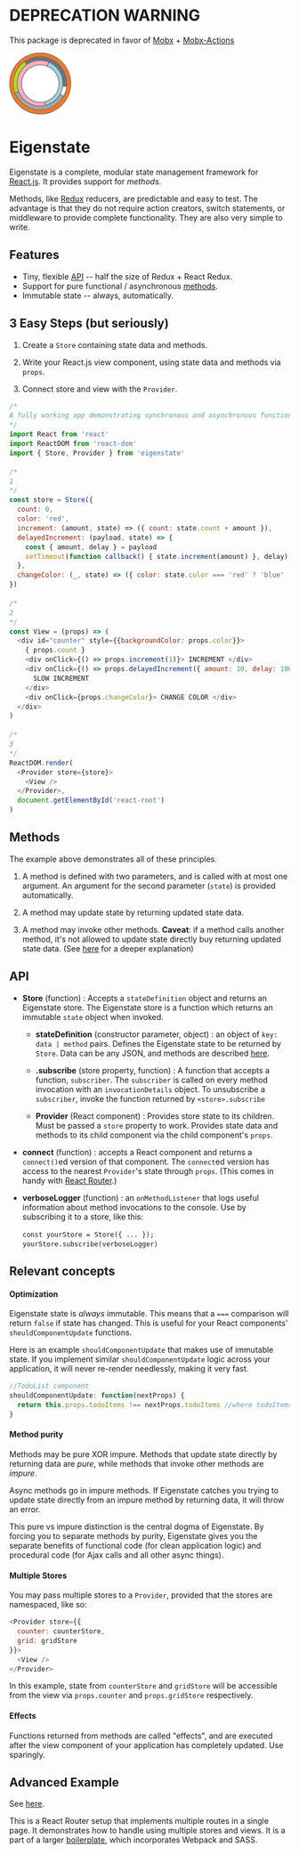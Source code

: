 # DEPRECATION WARNING

This package is deprecated in favor of [Mobx](https://www.npmjs.com/package/mobx) + [Mobx-Actions](https://www.npmjs.com/package/mobx-actions)

![Eigenstate](assets/logo.png)

# Eigenstate

Eigenstate is a complete, modular state management framework for [React.js](https://facebook.github.io/react/). It provides support for *methods*.

Methods, like [Redux](https://github.com/reactjs/redux) reducers, are predictable and easy to test. The advantage is that they do not require action creators, switch statements, or middleware to provide complete functionality. They are also very simple to write.

## Features

* Tiny, flexible [API](https://github.com/8balloon/eigenstate#API) -- half the size of Redux + React Redux.
* Support for pure functional / asynchronous [methods](https://github.com/8balloon/eigenstate#methods).
* Immutable state -- always, automatically.

## 3 Easy Steps (but seriously)

1. Create a `Store` containing state data and methods.

2. Write your React.js view component, using state data and methods via `props`.

3. Connect store and view with the `Provider`.

```js
/*
A fully working app demonstrating synchronous and asynchronous functionality.
*/
import React from 'react'
import ReactDOM from 'react-dom'
import { Store, Provider } from 'eigenstate'

/*
1
*/
const store = Store({
  count: 0,
  color: 'red',
  increment: (amount, state) => ({ count: state.count + amount }),
  delayedIncrement: (payload, state) => {
    const { amount, delay } = payload
    setTimeout(function callback() { state.increment(amount) }, delay)
  },
  changeColor: (_, state) => ({ color: state.color === 'red' ? 'blue' : 'red' })
})

/*
2
*/
const View = (props) => (
  <div id="counter" style={{backgroundColor: props.color}}>
    { props.count }
    <div onClick={() => props.increment(1)}> INCREMENT </div>
    <div onClick={() => props.delayedIncrement({ amount: 10, delay: 1000 })}>
      SLOW INCREMENT
    </div>
    <div onClick={props.changeColor}> CHANGE COLOR </div>
  </div>
)

/*
3
*/
ReactDOM.render(
  <Provider store={store}>
    <View />
  </Provider>,
  document.getElementById('react-root')  
)
```

## Methods

The example above demonstrates all of these principles.

1. A method is defined with two parameters, and is called with at most one argument. An argument for the second parameter (`state`) is provided automatically.

2. A method may update state by returning updated state data.

3. A method may invoke other methods. **Caveat**: if a method calls another method, it's not allowed to update state directly buy returning updated state data. (See [here](https://github.com/8balloon/eigenstate#method-purity) for a deeper explanation)

## API

* **Store** (function) : Accepts a `stateDefinition` object and returns an Eigenstate store. The Eigenstate store is a function which returns an immutable `state` object when invoked.

  * **stateDefinition** (constructor parameter, object) : an object of `key: data | method` pairs. Defines the Eigenstate state to be returned by `Store`. Data can be any JSON, and methods are described [here](https://github.com/8balloon/eigenstate#methods).

  * **.subscribe** (store property, function) : A function that accepts a function, `subscriber`. The `subscriber` is called on every method invocation with an `invocationDetails` object. To unsubscribe a `subscriber`, invoke the function returned by `<store>.subscribe`

  * **Provider** (React component) : Provides store state to its children. Must be passed a `store` property to work. Provides state data and methods to its child component via the child component's `props`.

* **connect** (function) : accepts a React component and returns a `connect()`ed version of that component. The `connect`ed version has access to the nearest `Provider`'s state through `props`. (This comes in handy with [React Router](https://github.com/ReactTraining/react-router).)

* **verboseLogger** (function) : an `onMethodListener` that logs useful information about method invocations to the console. Use by subscribing it to a store, like this:

  `const yourStore = Store({ ... }); yourStore.subscribe(verboseLogger)`

## Relevant concepts

#### Optimization

Eigenstate state is *always* immutable. This means that a `===` comparison will return `false` if state has changed. This is useful for your React components' `shouldComponentUpdate` functions. 

Here is an example `shouldComponentUpdate` that makes use of immutable state. If you implement similar `shouldComponentUpdate` logic across your application, it will never re-render needlessly, making it very fast.

```js
//TodoList component
shouldComponentUpdate: function(nextProps) {
  return this.props.todoItems !== nextProps.todoItems //where todoItems is a complex data structure
}
```

#### Method purity

Methods may be pure XOR impure. Methods that update state directly by returning data are *pure*, while methods that invoke other methods are *impure*.

Async methods go in impure methods. If Eigenstate catches you trying to update state directly from an impure method by returning data, it will throw an error.

This pure vs impure distinction is the central dogma of Eigenstate. By forcing you to separate methods by purity, Eigenstate gives you the separate benefits of functional code (for clean application logic) and procedural code (for Ajax calls and all other async things).

#### Multiple Stores

You may pass multiple stores to a `Provider`, provided that the stores are namespaced, like so:

```js
<Provider store={{
  counter: counterStore,
  grid: gridStore
}}>
  <View />
</Provider>
```

In this example, state from `counterStore` and `gridStore` will be accessible from the view via `props.counter` and `props.gridStore` respectively.

#### Effects

Functions returned from methods are called "effects", and are executed after the view component of your application has completely updated. Use sparingly.

## Advanced Example

See [here](https://github.com/8balloon/frontend-boilerplate/tree/master/src).

This is a React Router setup that implements multiple routes in a single page. It demonstrates how to handle using multiple stores and views. It is a part of a larger [boilerplate](https://github.com/8balloon/frontend-boilerplate), which incorporates Webpack and SASS.
